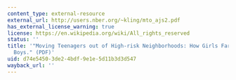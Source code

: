 ```yaml
---
content_type: external-resource
external_url: http://users.nber.org/~kling/mto_ajs2.pdf
has_external_license_warning: true
license: https://en.wikipedia.org/wiki/All_rights_reserved
status: ''
title: '"Moving Teenagers out of High-risk Neighborhoods: How Girls Fare Better than
  Boys." (PDF)'
uid: d74e5450-3de2-4bdf-9e1e-5d11b3d3d547
wayback_url: ''
---
```

